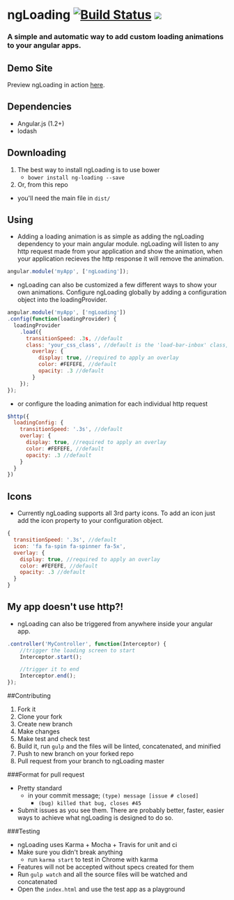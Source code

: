 ngLoading    [![Build Status](https://travis-ci.org/maseh87/ng-loading.svg?branch=master)](https://travis-ci.org/maseh87/ng-loading)   <img src="http://img.shields.io/badge/Built%20with-Gulp-red.svg" />
===============

### A simple and automatic way to add custom loading animations to your angular apps.

## Demo Site
Preview ngLoading in action [here](https://ngloading.firebaseapp.com).

## Dependencies
+ Angular.js (1.2+)
+ lodash

## Downloading
1. The best way to install ngLoading is to use bower
    + ```bower install ng-loading --save```
2. Or, from this repo
  + you'll need the main file in ```dist/```

## Using
+ Adding a loading animation is as simple as adding the ngLoading dependency to your main angular module. ngLoading will listen to any http request made from your application and show the animation, when your application recieves the http response it will remove the animation.

```javascript
angular.module('myApp', ['ngLoading']);
```
+ ngLoading can also be customized a few different ways to show your own animations. Configure ngLoading globally by adding a configuration object into the loadingProvider.

```javascript
angular.module('myApp', ['ngLoading'])
.config(function(loadingProvider) {
  loadingProvider
    .load({
      transitionSpeed: .3s, //default
      class: 'your_css_class', //default is the 'load-bar-inbox' class, another option is the 'spinner' class
        overlay: {
          display: true, //required to apply an overlay
          color: #FEFEFE, //default
          opacity: .3 //default
        }
    });
});
```

+ or configure the loading animation for each individual http request

```javascript
$http({
  loadingConfig: {
    transitionSpeed: '.3s', //default
    overlay: {
      display: true, //required to apply an overlay
      color: #FEFEFE, //default
      opacity: .3 //default
    }
  }
})
```
## Icons
+ Currently ngLoading supports all 3rd party icons. To add an icon just add the icon property to your configuration object.

```javascript
{
  transitionSpeed: '.3s', //default
  icon: 'fa fa-spin fa-spinner fa-5x',
  overlay: {
    display: true, //required to apply an overlay
    color: #FEFEFE, //default
    opacity: .3 //default
  }
}
```
## My app doesn't use http?!
+ ngLoading can also be triggered from anywhere inside your angular app.

```javascript
.controller('MyController', function(Interceptor) {
    //trigger the loading screen to start
    Interceptor.start();

    //trigger it to end
    Interceptor.end();
});
```

##Contributing
1. Fork it
2. Clone your fork
3. Create new branch
4. Make changes
5. Make test and check test
6. Build it, run ```gulp``` and the files will be linted, concatenated, and minified
7. Push to new branch on your forked repo
8. Pull request from your branch to ngLoading master

###Format for pull request
+ Pretty standard
  + in your commit message; ```(type) message [issue # closed]```
    + ```(bug) killed that bug, closes #45```
+ Submit issues as you see them. There are probably better, faster, easier ways to achieve what ngLoading is designed to do so.

###Testing
+ ngLoading uses Karma + Mocha + Travis for unit and ci
+ Make sure you didn't break anything
  + run ```karma start``` to test in Chrome with karma
+ Features will not be accepted without specs created for them
+ Run ```gulp watch``` and all the source files will be watched and concatenated
+ Open the ```index.html``` and use the test app as a playground